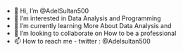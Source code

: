 - 👋 Hi, I’m @AdelSultan500
- 👀 I’m interested in Data Analysis and Programming
- 🌱 I’m currently learning More About Data Analysis and 
- 💞️ I’m looking to collaborate on How to be a professional
- 📫 How to reach me - twitter : @Adelsultan500
<!---
AdelSultan500/AdelSultan500 is a ✨ special ✨ repository because its `README.md` (this file) appears on your GitHub profile.
You can click the Preview link to take a look at your changes.
--->
